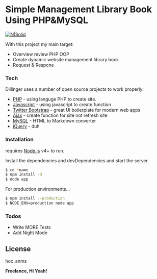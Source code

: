 # Simple Management Library Book Using PHP&MySQL

[![N|Solid](https://3.bp.blogspot.com/-kWmj88eUmnM/WxwBfxH1_mI/AAAAAAAAB-A/v08FQI35Ka0HDAMvPteeGbYVV3yAhV8dwCLcBGAs/s1600/2.png)](https://vanhocpham.blogspot.com/)

With this project my main target: 
  - Overview review PHP OOP
  - Create dynamic website management library book
  - Request & Respone


### Tech

Dillinger uses a number of open source projects to work properly:

* [PHP] - using languge PHP to create site.
* [Javascript] - using javascript to create function
* [Twitter Bootstrap] - great UI boilerplate for modern web apps
* [Ajax](https://www.w3schools.com/jquery/jquery_ref_ajax.asp) - create function for site not refresh site
* [MySQL](https://www.w3schools.com/jquery/jquery_ref_ajax.asp) - HTML to Markdown converter
* [jQuery] - duh


### Installation

requires [Node.js](https://nodejs.org/) v4+ to run.

Install the dependencies and devDependencies and start the server.

```sh
$ cd *name
$ npm install -d
$ node app
```

For production environments...

```sh
$ npm install --production
$ NODE_ENV=production node app
```


### Todos

 - Write MORE Tests
 - Add Night Mode

License
----

hoc_anms


**Freelance, Hi Yeah!**

[//]: # (These are reference links used in the body of this note and get stripped out when the markdown processor does its job. There is no need to format nicely because it shouldn't be seen. Thanks SO - http://stackoverflow.com/questions/4823468/store-comments-in-markdown-syntax)


   [dill]: <https://github.com/joemccann/dillinger>
   [git-repo-url]: <https://github.com/joemccann/dillinger.git>
   [john gruber]: <http://daringfireball.net>
   [df1]: <http://daringfireball.net/projects/markdown/>
   [markdown-it]: <https://github.com/markdown-it/markdown-it>
   [Ace Editor]: <http://ace.ajax.org>
   [node.js]: <http://nodejs.org>
   [Twitter Bootstrap]: <http://twitter.github.com/bootstrap/>
   [jQuery]: <http://jquery.com>
   [@tjholowaychuk]: <http://twitter.com/tjholowaychuk>
   [PHP]: <http://php.net/>
   [Javascript]: <https://www.javascript.com/>
   [Gulp]: <http://gulpjs.com>

   [PlDb]: <https://github.com/joemccann/dillinger/tree/master/plugins/dropbox/README.md>
   [PlGh]: <https://github.com/joemccann/dillinger/tree/master/plugins/github/README.md>
   [PlGd]: <https://github.com/joemccann/dillinger/tree/master/plugins/googledrive/README.md>
   [PlOd]: <https://github.com/joemccann/dillinger/tree/master/plugins/onedrive/README.md>
   [PlMe]: <https://github.com/joemccann/dillinger/tree/master/plugins/medium/README.md>
   [PlGa]: <https://github.com/RahulHP/dillinger/blob/master/plugins/googleanalytics/README.md>
